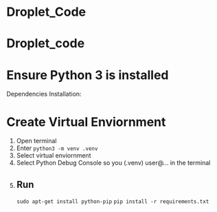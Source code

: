 # Droplet_Code
# Droplet_code

# Ensure Python 3 is installed


Dependencies Installation:


# Create Virtual Enviornment
1. Open terminal
2. Enter `python3 -m venv .venv`
3. Select virtual enviornment
4. Select Python Debug Console so you (.venv) user@... in the terminal
5. ## Run
    `sudo apt-get install python-pip`
    `pip install -r requirements.txt`